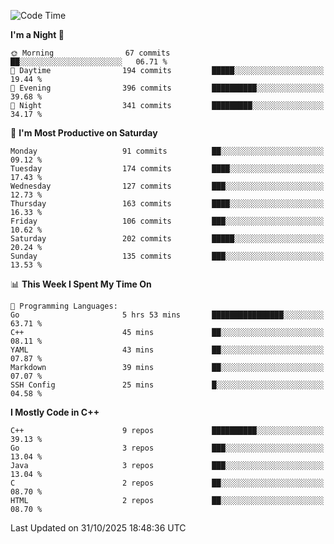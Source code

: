 <!--START_SECTION:waka-->
![Code Time](http://img.shields.io/badge/Code%20Time-706%20hrs%2010%20mins-blue)

**I'm a Night 🦉** 

```text
🌞 Morning                67 commits          ██░░░░░░░░░░░░░░░░░░░░░░░   06.71 % 
🌆 Daytime                194 commits         █████░░░░░░░░░░░░░░░░░░░░   19.44 % 
🌃 Evening                396 commits         ██████████░░░░░░░░░░░░░░░   39.68 % 
🌙 Night                  341 commits         █████████░░░░░░░░░░░░░░░░   34.17 % 
```
📅 **I'm Most Productive on Saturday** 

```text
Monday                   91 commits          ██░░░░░░░░░░░░░░░░░░░░░░░   09.12 % 
Tuesday                  174 commits         ████░░░░░░░░░░░░░░░░░░░░░   17.43 % 
Wednesday                127 commits         ███░░░░░░░░░░░░░░░░░░░░░░   12.73 % 
Thursday                 163 commits         ████░░░░░░░░░░░░░░░░░░░░░   16.33 % 
Friday                   106 commits         ███░░░░░░░░░░░░░░░░░░░░░░   10.62 % 
Saturday                 202 commits         █████░░░░░░░░░░░░░░░░░░░░   20.24 % 
Sunday                   135 commits         ███░░░░░░░░░░░░░░░░░░░░░░   13.53 % 
```


📊 **This Week I Spent My Time On** 

```text
💬 Programming Languages: 
Go                       5 hrs 53 mins       ████████████████░░░░░░░░░   63.71 % 
C++                      45 mins             ██░░░░░░░░░░░░░░░░░░░░░░░   08.11 % 
YAML                     43 mins             ██░░░░░░░░░░░░░░░░░░░░░░░   07.87 % 
Markdown                 39 mins             ██░░░░░░░░░░░░░░░░░░░░░░░   07.07 % 
SSH Config               25 mins             █░░░░░░░░░░░░░░░░░░░░░░░░   04.58 % 
```

**I Mostly Code in C++** 

```text
C++                      9 repos             ██████████░░░░░░░░░░░░░░░   39.13 % 
Go                       3 repos             ███░░░░░░░░░░░░░░░░░░░░░░   13.04 % 
Java                     3 repos             ███░░░░░░░░░░░░░░░░░░░░░░   13.04 % 
C                        2 repos             ██░░░░░░░░░░░░░░░░░░░░░░░   08.70 % 
HTML                     2 repos             ██░░░░░░░░░░░░░░░░░░░░░░░   08.70 % 
```




 Last Updated on 31/10/2025 18:48:36 UTC
<!--END_SECTION:waka-->
